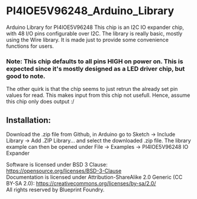 # PI4IOE5V96248_Arduino_Library
Arduino Library for PI4IOE5V96248
This chip is an I2C IO expander chip, with 48 I/O pins configurable over I2C.
The library is really basic, mostly using the Wire library. It is made just to provide some convenience functions for users.

### Note: This chip defaults to all pins HIGH on power on. This is expected since it's mostly designed as a LED driver chip, but good to note.
The other quirk is that the chip seems to just retrun the already set pin values for read. This makes input from this chip not usefull.
Hence, assume this chip only does output :/

## Installation:
Download the .zip file from Github, in Arduino go to Sketch -> Include Library -> Add .ZIP Library... and select the downloaded .zip file.
The library example can then be opened under File -> Examples -> PI4IOE5V96248 IO Expander

Software is licensed under BSD 3 Clause: https://opensource.org/licenses/BSD-3-Clause   
Documentation is licensed under Attribution-ShareAlike 2.0 Generic (CC BY-SA 2.0): https://creativecommons.org/licenses/by-sa/2.0/   
All rights reserved by Blueprint Foundry.

